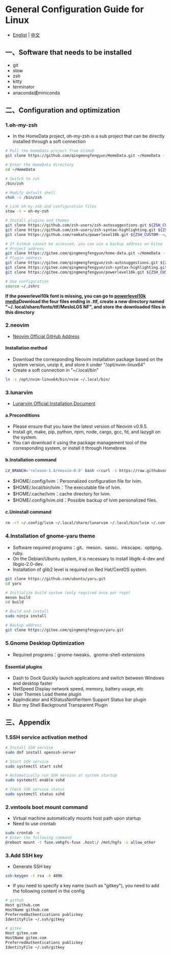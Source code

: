 # General Configuration Guide for Linux

- [Englist](./README.md) | [中文](./README.zh-CN.md)

## 一、Software that needs to be installed
- git 
- stow 
- zsh 
- kitty 
- terminator 
- anaconda或miniconda

## 二、Configuration and optimization

### 1.oh-my-zsh
- In the HomeData project, oh-my-zsh is a sub project that can be directly installed through a soft connection
```sh
# Pull the HomeData project from GitHub
git clone https://github.com/qingmengfengyun/HomeData.git ~/HomeData --recurse-submodules

# Enter the HomeData directory
cd ~/HomeData

# Switch to zsh
/bin/zsh

# Modify default shell
chsh -s /bin/zsh

# Link oh-my-zsh and configuration files 
stow -t ~ oh-my-zsh

# Install plugins and themes
git clone https://github.com/zsh-users/zsh-autosuggestions.git ${ZSH_CUSTOM:-~/.oh-my-zsh/custom}/plugins/zsh-autosuggestions
git clone https://github.com/zsh-users/zsh-syntax-highlighting.git ${ZSH_CUSTOM:-~/.oh-my-zsh/custom}/plugins/zsh-autosuggestions
git clone https://github.com/romkatv/powerlevel10k.git ${ZSH_CUSTOM:-~/.oh-my-zsh/custom}/themes/powerlevel10k

# If GitHub cannot be accessed, you can use a backup address on Gitee
# Project address
git clone https://gitee.com/qingmengfengyun/home-data.git ~/HomeData --recurse-submodules
# Plugin address
git clone https://gitee.com/qingmengfengyun/zsh-autosuggestions.git ${ZSH_CUSTOM:-~/.oh-my-zsh/custom}/plugins/zsh-autosuggestions
git clone https://gitee.com/qingmengfengyun/zsh-syntax-highlighting.git ${ZSH_CUSTOM:-~/.oh-my-zsh/custom}/plugins/zsh-syntax-highlighting
git clone https://gitee.com/qingmengfengyun/powerlevel10k.git ${ZSH_CUSTOM:-~/.oh-my-zsh/custom}/themes/powerlevel10k

# Use configuration
source ~/.zshrc
```

**If the powerlevel10k font is missing, you can go to [powerlevel10k media](https://gitee.com/qingmengfengyun/powerlevel10k-media)Download the four files ending in .ttf, create a new directory named "~/. local/share/fonts/ttf/MesloLGS NF", and store the downloaded files in this directory**


### 2.neovim

- [Neovim Official GitHub Address](https://github.com/neovim/neovim)

#### Installation method
- Download the corresponding Neovim installation package based on the system version, unzip it, and store it under "/opt/nvim-linux64"
- Create a soft connection in "~/.local/bin"
```sh
ln -s /opt/nvim-linux64/bin/nvim ~/.local/bin/
```

### 3.lunarvim
- [Lunarvim Official Installation Document](https://www.lunarvim.org/zh-Hans/docs/installation)
#### a.Preconditions
- Please ensure that you have the latest version of Neovim v0.9.5.
- Install git, make, pip, python, npm, node, cargo, gcc, fd, and lazygit on the system.
- You can download it using the package management tool of the corresponding system, or install it through Homebrew.
#### b.Installation command
```sh
LV_BRANCH='release-1.4/neovim-0.9' bash <(curl -s https://raw.githubusercontent.com/LunarVim/LunarVim/release-1.4/neovim-0.9/utils/installer/install.sh)
```
- $HOME/.config/lvim：Personalized configuration file for lvim.
- $HOME/.local/bin/lvim：The executable file of lvim.
- $HOME/.cache/lvim：cache directory for lvim.
- $HOME/.config/lvim.old：Possible backup of lvim personalized files.
#### c.Uninstall command
```sh
rm -rf ~/.config/lvim ~/.local/share/lunarvim ~/.local/bin/lvim ~/.config/lvim.old ~/.cache/lvim 
```


### 4.Installation of gnome-yaru theme
- Software required programs：git、meson、sassc、inkscape、optipng、ruby.
- On the Debian/Ubuntu system, it is necessary to install libgtk-4-dev and libgio-2.0-dev.
- Installation of glib2 level is required on Red Hat/CentOS system.
```sh
git clone https://github.com/ubuntu/yaru.git
cd yaru

# Initialize build system (only required once per repo)
meson build
cd build

# Build and install
sudo ninja install

# Backup address
git clone https://gitee.com/qingmengfengyun/yaru.git
```

### 5.Gnome Desktop Optimization
- Required programs：gnome-tweaks、gnome-shell-extensions
#### Essential plugins
- Dash to Dock
Quickly launch applications and switch between Windows and desktop faster
- NetSpeed
Display network speed, memory, battery usage, etc
- User Themes
Load theme plugin
- AppIndicator and KStatusNotifierItem Support
Status bar plugin
- Blur my Shell
Background Transparent Plugin


## 三、Appendix

### 1.SSH service activation method
```sh
# Install SSH service
sudo dnf install openssh-server

# Start SSH service
sudo systemctl start sshd

# Automatically run SSH service at system startup
sudo systemctl enable sshd

# Check SSH service status
sudo systemctl status sshd
```

### 2.vmtools boot mount command
- Virtual machine automatically mounts host path upon startup
- Need to use crontab
```sh
sudo crontab -e
# Enter the following command
@reboot mount -t fuse.vmhgfs-fuse .host:/ /mnt/hgfs -o allow_other
```

### 3.Add SSH key
- Generate SSH key
```sh
ssh-keygen -t rsa -b 4096
```
- If you need to specify a key name (such as "gitkey"), you need to add the following content in the config
```sh
# github
Host github.com
HostName github.com
PreferredAuthentications publickey
IdentityFile ~/.ssh/gitkey

# gitee
Host gitee.com
HostName gitee.com
PreferredAuthentications publickey
IdentityFile ~/.ssh/gitkey
```

